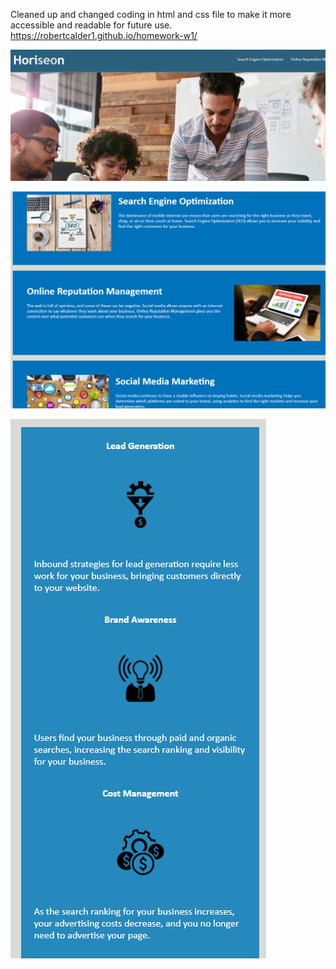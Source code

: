 Cleaned up and changed coding in html and css file to make it more accessible and readable for future use.
https://robertcalder1.github.io/homework-w1/

![Screenshot 1](./assets/screenshots/website-screenshot-1.png)

![Screenshot 2](./assets/screenshots/website-screenshot-2.png)

![Screenshot 3](./assets/screenshots/Website-screenshot-3.png)
